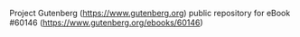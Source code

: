 Project Gutenberg (https://www.gutenberg.org) public repository for
eBook #60146 (https://www.gutenberg.org/ebooks/60146)
